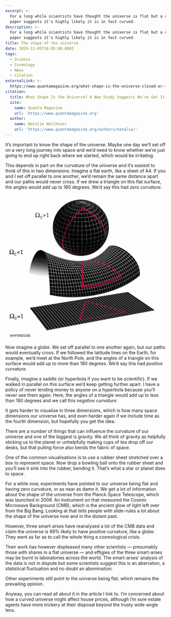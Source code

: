 ```yaml
---
excerpt: >-
  For a long while scientists have thought the universe is flat but a recent
  paper suggests it's highly likely it is in fact curved.
description: >-
  For a long while scientists have thought the universe is flat but a recent
  paper suggests it's highly likely it is in fact curved.
title: The shape of the universe
date: 2019-11-05T16:05:00.000Z
tags:
  - Science
  - Cosmology
  - News
  - Citation
externalLink: >-
  https://www.quantamagazine.org/what-shape-is-the-universe-closed-or-flat-20191104/
citation:
  title: What Shape Is the Universe? A New Study Suggests We’ve Got It All Wrong
  site:
    name: Quanta Magazine
    url: 'https://www.quantamagazine.org'
  author:
    name: Natalie Wolchover
    url: 'https://www.quantamagazine.org/authors/natalie/'
---
```

It’s important to know the shape of the universe. Maybe one day we’ll set off on a very long journey into space and we’d need to know whether we’re just going to end up right back where we started, which would be irritating.

This depends in part on the curvature of the universe and it’s easiest to think of this in two dimensions. Imagine a flat earth, like a sheet of A4. If you and I set off parallel to one another, we’d remain the same distance apart and our paths would never cross. If we drew a triangle on this flat surface, the angles would add up to 180 degrees. We’d say this had _zero curvature_.

![Three possible shapes of the universe.](/assets/images/posts/2019/11/2019-11-05-shape-of-the-universe.jpg "class=s33 right|@itemprop=image")

Now imagine a globe. We set off parallel to one another again, but our paths would eventually cross. If we followed the latitude lines on the Earth, for example, we’d meet at the North Pole, and the angles of a triangle on this surface would add up to more than 180 degrees. We’d say this had _positive curvature_.

Finally, imagine a saddle (or hyperbola if you want to be scientific). If we walked in parallel on this surface we’d keep getting further apart. I have a policy of never lending money to anyone on a hyperbola because you’ll never see them again. Here, the angles of a triangle would add up to less than 180 degrees and we call this _negative curvature_.

It gets harder to visualise in three dimensions, which is how many space dimensions our universe has, and even harder again if we include time as the fourth dimension, but hopefully you get the idea.

There are a number of things that can influence the curvature of our universe and one of the biggest is gravity. We all think of gravity as helpfully sticking us to the planet or unhelpfully making cups of tea drop off our desks, but that pulling force also bends the fabric of space.

One of the common visualisations is to use a rubber sheet stretched over a box to represent space. Now drop a bowling ball onto the rubber sheet and you’ll see it sink into the rubber, bending it. That’s what a star or planet does to space.  

For a while now, experiments have pointed to our universe being flat and having zero curvature, or as near as damn it. We get a lot of information about the shape of the universe from the Planck Space Telescope, which was launched in 2009. An instrument on that measured the Cosmic Microwave Background (CMB), which is the ancient glow of light left over from the Big Bang. Looking at that tells people with slide-rules a lot about the shape of the universe now and in the distant past. 

However, three smart-arses have reanalysed a lot of the CMB data and claim the universe is 99% likely to have positive curvature, like a globe. They went as far as to call the whole thing a cosmological crisis.

Their work has however displeased many other scientists — presumably those with shares in a flat universe — and effigies of the three smart-arses may be burnt in laboratories across the world. The smart-arses’ analysis of the data is not in dispute but some scientists suggest this is an aberration, a statistical fluctuation and no doubt an abomination. 

Other experiments still point to the universe being flat, which remains the prevailing opinion.

Anyway, you can read all about it in the article I link to. I’m concerned about how a curved universe might affect house prices, although I’m sure estate agents have more trickery at their disposal beyond the trusty wide-angle lens.





